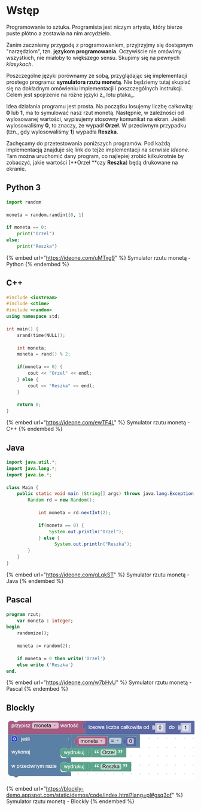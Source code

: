 # Wstęp

Programowanie to sztuka. Programista jest niczym artysta, który bierze puste płótno a zostawia na nim arcydzieło.

Zanim zaczniemy przygodę z programowaniem, przyjrzyjmy się dostępnym "narzędziom", tzn. **językom programowania**. Oczywiście nie omówimy wszystkich, nie miałoby to większego sensu. Skupimy się na pewnych _klasykach_.

Poszczególne języki porównamy ze sobą, przyglądając się implementacji prostego programu: **symulatora rzutu monetą**. Nie będziemy tutaj skupiać się na dokładnym omówieniu implementacji i poszczególnych instrukcji. Celem jest spojrzenie na różne języki z_ lotu ptaka_.

Idea działania programu jest prosta. Na początku losujemy liczbę całkowitą: **0** lub **1**, ma to symulować nasz rzut monetą. Następnie, w zależności od wylosowanej wartości, wypisujemy stosowny komunikat na ekran. Jeżeli wylosowaliśmy **0**, to znaczy, że wypadł **Orzeł**. W przeciwnym przypadku (tzn., gdy wylosowaliśmy **1**) wypadła **Reszka**.

Zachęcamy do przetestowania poniższych programów. Pod każdą implementacją znajduje się link do tejże implementacji na serwisie _Ideone_. Tam można uruchomić dany program, co najlepiej zrobić kilkukrotnie by zobaczyć, jakie wartości (**Orzeł **czy **Reszka**) będą drukowane na ekranie.

## Python 3

```python
import random

moneta = random.randint(0, 1)

if moneta == 0:
    print("Orzel")
else:
    print("Reszka")
```

{% embed url="https://ideone.com/uMTxg9" %}
Symulator rzutu monetą - Python
{% endembed %}

## C++

```cpp
#include <iostream>
#include <ctime>
#include <random>
using namespace std;

int main() {
    srand(time(NULL));
    
    int moneta;
    moneta = rand() % 2;
    
    if(moneta == 0) {
        cout << "Orzel" << endl;
    } else {
        cout << "Reszka" << endl;
    }
    
    return 0;
}
```

{% embed url="https://ideone.com/ewTF4L" %}
Symulator rzutu monetą - C++
{% endembed %}

## Java

```java
import java.util.*;
import java.lang.*;
import java.io.*;

class Main {
    public static void main (String[] args) throws java.lang.Exception {
        Random rd = new Random(); 
        
		    int moneta = rd.nextInt(2);
		
		    if(moneta == 0) {
		        System.out.println("Orzel");
		    } else {
			      System.out.println("Reszka");
        }
    }
}
```

{% embed url="https://ideone.com/gLqkST" %}
Symulator rzutu monetą - Java
{% endembed %}

## Pascal

```pascal
program rzut;
	var moneta : integer;
begin
	randomize();
	
	moneta := random(2);
	
	if moneta = 0 then write('Orzel')
	else write ('Reszka')
end.
```

{% embed url="https://ideone.com/w7bHvU" %}
Symulator rzutu monetą - Pascal
{% endembed %}

## Blockly

![Symulator rzutu monetą](<../.gitbook/assets/image (8).png>)

{% embed url="https://blockly-demo.appspot.com/static/demos/code/index.html?lang=pl#gsq3of" %}
Symulator rzutu monetą - Blockly
{% endembed %}
